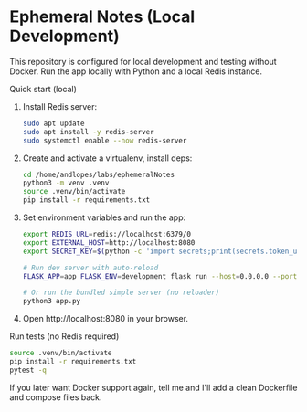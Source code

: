 # Ephemeral Notes (Local Development)

This repository is configured for local development and testing without Docker. Run the app locally with Python and a local Redis instance.

Quick start (local)
1. Install Redis server:
   ```bash
   sudo apt update
   sudo apt install -y redis-server
   sudo systemctl enable --now redis-server
   ```

2. Create and activate a virtualenv, install deps:
   ```bash
   cd /home/andlopes/labs/ephemeralNotes
   python3 -m venv .venv
   source .venv/bin/activate
   pip install -r requirements.txt
   ```

3. Set environment variables and run the app:
   ```bash
   export REDIS_URL=redis://localhost:6379/0
   export EXTERNAL_HOST=http://localhost:8080
   export SECRET_KEY=$(python -c 'import secrets;print(secrets.token_urlsafe(24))')

   # Run dev server with auto-reload
   FLASK_APP=app FLASK_ENV=development flask run --host=0.0.0.0 --port=8080

   # Or run the bundled simple server (no reloader)
   python3 app.py
   ```

4. Open http://localhost:8080 in your browser.

Run tests (no Redis required)
```bash
source .venv/bin/activate
pip install -r requirements.txt
pytest -q
```

If you later want Docker support again, tell me and I'll add a clean Dockerfile and compose files back.
